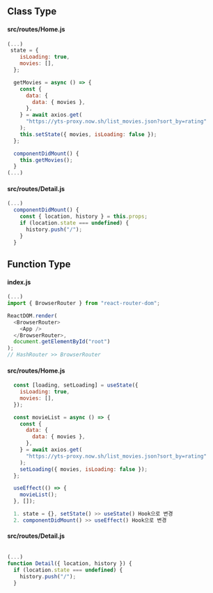 ## Class Type

#### src/routes/Home.js

```javascript
(...)
 state = {
    isLoading: true,
    movies: [],
  };

  getMovies = async () => {
    const {
      data: {
        data: { movies },
      },
    } = await axios.get(
      "https://yts-proxy.now.sh/list_movies.json?sort_by=rating"
    );
    this.setState({ movies, isLoading: false });
  };

  componentDidMount() {
    this.getMovies();
  }
(...)

```

#### src/routes/Detail.js

```javascript
(...)
  componentDidMount() {
    const { location, history } = this.props;
    if (location.state === undefined) {
      history.push("/");
    }
  }

```

## Function Type

#### index.js

```javascript
(...)
import { BrowserRouter } from "react-router-dom";

ReactDOM.render(
  <BrowserRouter>
    <App />
  </BrowserRouter>,
  document.getElementById("root")
);
// HashRouter >> BrowserRouter
```

#### src/routes/Home.js

```javascript
  const [loading, setLoading] = useState({
    isLoading: true,
    movies: [],
  });

  const movieList = async () => {
    const {
      data: {
        data: { movies },
      },
    } = await axios.get(
      "https://yts-proxy.now.sh/list_movies.json?sort_by=rating"
    );
    setLoading({ movies, isLoading: false });
  };

  useEffect(() => {
    movieList();
  }, []);

  1. state = {}, setState() >> useState() Hook으로 변경
  2. componentDidMount() >> useEffect() Hook으로 변경
```

#### src/routes/Detail.js

```javascript

(...)
function Detail({ location, history }) {
  if (location.state === undefined) {
    history.push("/");
  }

```
